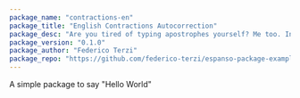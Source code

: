 ```yaml
---
package_name: "contractions-en"
package_title: "English Contractions Autocorrection"
package_desc: "Are you tired of typing apostrophes yourself? Me too. Install this package and never worry about apostrophes again"
package_version: "0.1.0"
package_author: "Federico Terzi"
package_repo: "https://github.com/federico-terzi/espanso-package-example"
---
```

A simple package to say "Hello World"
